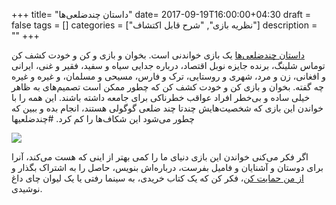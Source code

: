 +++
title= "داستان چندضلعی‌ها"
date= 2017-09-19T16:00:00+04:30
draft = false
tags = []
categories = ["نظریه بازی", "شرح قابل اکتشاف"]
description = ""
+++

[داستان چندضلعی‌ها](https://hamed.github.io/polygons/) 
یک بازی خواندنی است. بخوان و بازی و کن و خودت کشف کن توماس شلینگ، برنده جایزه نوبل اقتصاد، درباره جدایی سیاه و سفید، فقیر و غنی، ایرانی و افغانی، زن و مرد، شهری و روستایی، ترک و فارس، مسیحی و مسلمان، و غیره و غیره چه گفته. بخوان و بازی کن و خودت کشف کن که چطور ممکن است  تصمیم‌های به ظاهر خیلی ساده و بی‌خطر افراد عواقب خطرناکی برای جامعه داشته باشند. 
این همه را با خواندن این بازی که شخصیت‌هایش چندتا چند ضلعی  گوگولی هستند، انجام بده و ببین که چطور می‌شود این شکاف‌ها را کم کرد.
#چندضلعیها


[<img src="https://hamed.github.io/polygons/social/thumbnail_small.png">](https://hamed.github.io/polygons/)


<!--more-->




اگر فکر می‌کنی خواندن این بازی دنیای ما را کمی بهتر از اینی که هست می‌کند، 
آنرا برای دوستان و آشنایان و فامیل بفرست، 
درباره‌اش بنویس، حاصل را به اشتراک بگذار و 
[از من حمایت کن](https://payping.ir/d/Qb9L)، فکر کن که یک کتاب خریدی، به سینما رفتی یا یک لیوان چای داغ نوشیدی.



